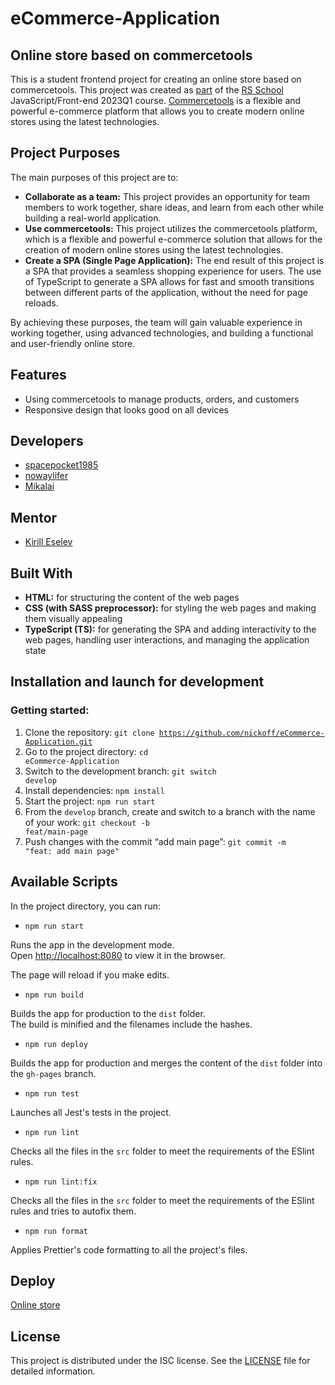 # eCommerce-Application

## Online store based on commercetools

This is a student frontend project for creating an online store based on commercetools. This project was created as [part](https://github.com/rolling-scopes-school/tasks/tree/master/tasks/eCommerce-Application) of the [RS School](https://rs.school/) JavaScript/Front-end 2023Q1 course.
[Commercetools](https://commercetools.com/) is a flexible and powerful e-commerce platform that allows you to create modern online stores using the latest technologies.

## Project Purposes

The main purposes of this project are to:
- **Collaborate as a team:** This project provides an opportunity for team members to work together, share ideas, and learn from each other while building a real-world application.
- **Use commercetools:** This project utilizes the commercetools platform, which is a flexible and powerful e-commerce solution that allows for the creation of modern online stores using the latest technologies.
- **Create a SPA (Single Page Application):** The end result of this project is a SPA that provides a seamless shopping experience for users. The use of TypeScript to generate a SPA allows for fast and smooth transitions between different parts of the application, without the need for page reloads.

By achieving these purposes, the team will gain valuable experience in working together, using advanced technologies, and building a functional and user-friendly online store.

## Features

- Using commercetools to manage products, orders, and customers
- Responsive design that looks good on all devices

## Developers

- [spacepocket1985](https://github.com/spacepocket1985)
- [nowaylifer](https://github.com/nowaylifer)
- [Mikalai](https://github.com/nickoff)

## Mentor

* [Kirill Eselev](https://app.rs.school/profile?githubId=eslvkirill)

## Built With

- **HTML:** for structuring the content of the web pages
- **CSS (with SASS preprocessor):** for styling the web pages and making them visually appealing
- **TypeScript (TS):** for generating the SPA and adding interactivity to the web pages, handling user interactions, and managing the application state

## Installation and launch for development

### Getting started:
1. Clone the repository: <code>git clone https://github.com/nickoff/eCommerce-Application.git</code>
2. Go to the project directory: <code>cd eCommerce-Application</code>
3. Switch to the development branch: <code>git switch develop</code>
4. Install dependencies: <code>npm install</code>
5. Start the project: <code>npm run start</code>
6. From the <code>develop</code> branch, create and switch to a branch with the name of your work: <code>git checkout -b feat/main-page</code>
7. Push changes with the commit “add main page”: <code>git commit -m "feat: add main page"</code>

## Available Scripts

In the project directory, you can run:

- <code>npm run start</code>

Runs the app in the development mode.<br />
Open [http://localhost:8080](http://localhost:8080) to view it in the browser.

The page will reload if you make edits.<br />

- <code>npm run build</code>

Builds the app for production to the <code>dist</code> folder.<br />
The build is minified and the filenames include the hashes.<br />

- <code>npm run deploy</code>

Builds the app for production and merges the content of the <code>dist</code> folder into the <code>gh-pages</code> branch.<br />

- <code>npm run test</code>

Launches all Jest's tests in the project.<br />

- <code>npm run lint</code>

Checks all the files in the <code>src</code> folder to meet the requirements of the ESlint rules.<br />

- <code>npm run lint:fix</code>

Checks all the files in the <code>src</code> folder to meet the requirements of the ESlint rules and tries to autofix them.<br />

- <code>npm run format</code>

Applies Prettier's code formatting to all the project's files.<br />

## Deploy

[Online store](https://github.com/nickoff/eCommerce-Application)

## License

This project is distributed under the ISC license. See the [LICENSE](https://en.wikipedia.org/wiki/ISC_license) file for detailed information.
